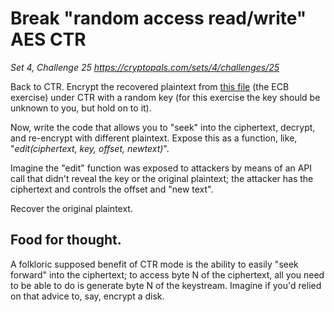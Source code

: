 # Break "random access read/write" AES CTR

_Set 4, Challenge 25_
_https://cryptopals.com/sets/4/challenges/25_

Back to CTR. Encrypt the recovered plaintext from [this file](data/cc-25-data.txt) (the ECB exercise) under CTR with a random key (for this exercise the key should be unknown to you, but hold on to it).

Now, write the code that allows you to "seek" into the ciphertext, decrypt, and re-encrypt with different plaintext. Expose this as a function, like, "_edit(ciphertext, key, offset, newtext)_".

Imagine the "edit" function was exposed to attackers by means of an API call that didn't reveal the key or the original plaintext; the attacker has the ciphertext and controls the offset and "new text".

Recover the original plaintext.

## Food for thought.

A folkloric supposed benefit of CTR mode is the ability to easily "seek forward" into the ciphertext; to access byte N of the ciphertext, all you need to be able to do is generate byte N of the keystream. Imagine if you'd relied on that advice to, say, encrypt a disk.
